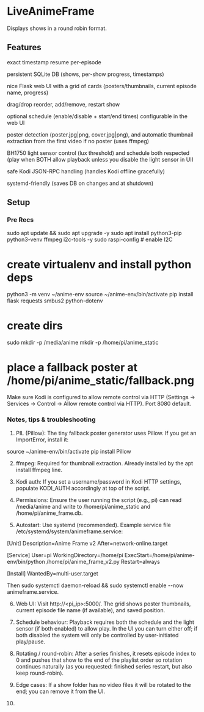 # LiveAnimeFrame
Displays shows in a round robin format.


## Features
exact timestamp resume per-episode

persistent SQLite DB (shows, per-show progress, timestamps)

nice Flask web UI with a grid of cards (posters/thumbnails, current episode name, progress)

drag/drop reorder, add/remove, restart show

optional schedule (enable/disable + start/end times) configurable in the web UI

poster detection (poster.jpg|png, cover.jpg|png), and automatic thumbnail extraction from the first video if no poster (uses ffmpeg)

BH1750 light sensor control (lux threshold) and schedule both respected (play when BOTH allow playback unless you disable the light sensor in UI)

safe Kodi JSON-RPC handling (handles Kodi offline gracefully)

systemd-friendly (saves DB on changes and at shutdown)


## Setup

### Pre Recs
sudo apt update && sudo apt upgrade -y
sudo apt install python3-pip python3-venv ffmpeg i2c-tools -y
sudo raspi-config    # enable I2C
# create virtualenv and install python deps
python3 -m venv ~/anime-env
source ~/anime-env/bin/activate
pip install flask requests smbus2 python-dotenv
# create dirs
sudo mkdir -p /media/anime
mkdir -p /home/pi/anime_static
# place a fallback poster at /home/pi/anime_static/fallback.png


Make sure Kodi is configured to allow remote control via HTTP (Settings → Services → Control → Allow remote control via HTTP). Port 8080 default.



### Notes, tips & troubleshooting

1. PIL (Pillow): The tiny fallback poster generator uses Pillow. If you get an ImportError, install it:

source ~/anime-env/bin/activate
pip install Pillow


2. ffmpeg: Required for thumbnail extraction. Already installed by the apt install ffmpeg line.


3. Kodi auth: If you set a username/password in Kodi HTTP settings, populate KODI_AUTH accordingly at top of the script.


4. Permissions: Ensure the user running the script (e.g., pi) can read /media/anime and write to /home/pi/anime_static and /home/pi/anime_frame.db.


5. Autostart: Use systemd (recommended). Example service file /etc/systemd/system/animeframe.service:

[Unit]
Description=Anime Frame v2
After=network-online.target

[Service]
User=pi
WorkingDirectory=/home/pi
ExecStart=/home/pi/anime-env/bin/python /home/pi/anime_frame_v2.py
Restart=always

[Install]
WantedBy=multi-user.target

Then sudo systemctl daemon-reload && sudo systemctl enable --now animeframe.service.


6. Web UI: Visit http://<pi_ip>:5000/. The grid shows poster thumbnails, current episode file name (if available), and saved position.


7. Schedule behaviour: Playback requires both the schedule and the light sensor (if both enabled) to allow play. In the UI you can turn either off; if both disabled the system will only be controlled by user-initiated play/pause.


8. Rotating / round-robin: After a series finishes, it resets episode index to 0 and pushes that show to the end of the playlist order so rotation continues naturally (as you requested: finished series restart, but also keep round-robin).


9. Edge cases: If a show folder has no video files it will be rotated to the end; you can remove it from the UI.
10. 

